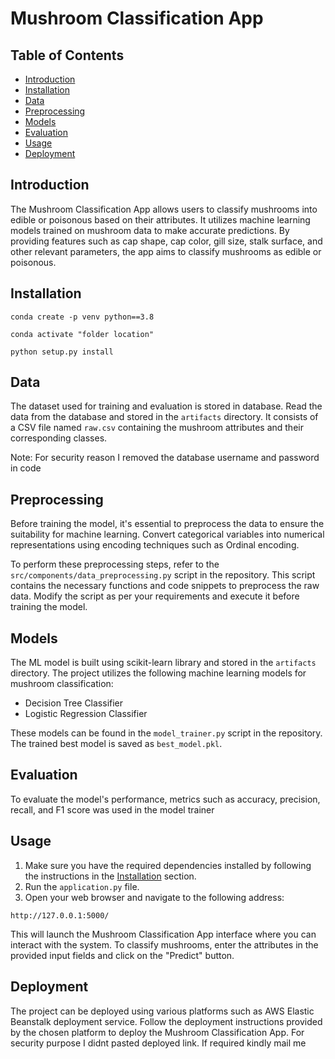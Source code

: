 # Mushroom Classification App

## Table of Contents

- [Introduction](#introduction)
- [Installation](#installation)
- [Data](#data)
- [Preprocessing](#preprocessing)
- [Models](#models)
- [Evaluation](#evaluation)
- [Usage](#usage)
- [Deployment](#deployment)

## Introduction

The Mushroom Classification App allows users to classify mushrooms into 
edible or poisonous based on their attributes. It utilizes machine learning
models trained on mushroom data to make accurate predictions. By providing
features such as cap shape, cap color, gill size, stalk surface, and other
relevant parameters, the app aims to classify mushrooms as edible or poisonous.

## Installation
```
conda create -p venv python==3.8
```
```
conda activate "folder location"
```

```
python setup.py install
```

## Data

The dataset used for training and evaluation is stored in database. 
Read the data from the database and stored in the `artifacts` 
directory. It consists of a CSV file named `raw.csv` containing 
the mushroom attributes and their corresponding classes.

Note: For security reason I removed the database username and password in code

## Preprocessing

Before training the model, it's essential to preprocess the data to ensure 
the suitability for machine learning. Convert categorical variables into 
numerical representations using encoding techniques such as Ordinal encoding.

To perform these preprocessing steps, refer to the `src/components/data_preprocessing.py` script in the repository. This script contains the necessary functions and code snippets to preprocess the raw data. Modify the script as per your requirements and execute it before training the model.

## Models

The ML model is built using scikit-learn library and stored in the `artifacts` directory. The project utilizes the following machine learning models for mushroom classification:

- Decision Tree Classifier
- Logistic Regression Classifier

These models can be found in the `model_trainer.py` script in the repository. The trained best model is saved as `best_model.pkl`.

## Evaluation

To evaluate the model's performance, metrics such as accuracy, precision, 
recall, and F1 score was used in the model trainer

## Usage

1. Make sure you have the required dependencies installed by following the instructions in the [Installation](#installation) section.
2. Run the `application.py` file.
3. Open your web browser and navigate to the following address:
```commandline
http://127.0.0.1:5000/
```
This will launch the Mushroom Classification App interface where you can interact with the system.
To classify mushrooms, enter the attributes in the provided input fields and click on the "Predict" button.

## Deployment

The project can be deployed using various platforms such as AWS Elastic Beanstalk deployment service. Follow the deployment instructions provided by the chosen platform to deploy the Mushroom Classification App.
For security purpose I didnt pasted deployed link. If required kindly mail me
